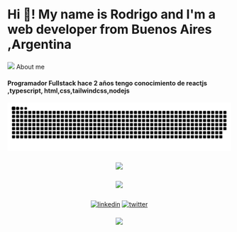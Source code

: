 <h1 align="left">Hi 👋! My name is Rodrigo and I'm a web developer from Buenos Aires ,Argentina</h1>

###
<picture><img src = "https://github.com/7oSkaaa/7oSkaaa/blob/main/Images/about_me.gif?raw=true" width = 50px></picture> About me
<h4 align="left"> Programador Fullstack hace 2 años tengo conocimiento de reactjs ,typescript, html,css,tailwindcss,nodejs</h4>

<!--- snake -->
<div align="center">
  <img  src="https://github.com/1999AZZAR/1999AZZAR/blob/readme/resources/img/grid-snake.svg"
       alt="snake" /></a>
</div>

###

<div align="center">
   <a href="https://skillicons.dev">
    <img src="https://skillicons.dev/icons?i=nestjs,ts,git,docker,css,js,mysql,nodejs,npm,prisma,react,sass,tailwind,vite," />
  </a>
</div>

###

<div align="center">
  <img height="250" src="https://media.giphy.com/media/krkrHAEodHgzP72rTI/giphy.gif"  />
</div>


###

<!--icons and links-->
<p align="center">
<a href="https://www.linkedin.com/in/rodrigo-martinez-duvivier-525066252/" target="blank"><img align="center" src="https://user-images.githubusercontent.com/88904952/234979284-68c11d7f-1acc-4f0c-ac78-044e1037d7b0.png" alt="linkedin" height="50" width="50" /></a>
<a href="https://x.com/Rodrigoduvivier" target="blank"><img align="center" src="https://user-images.githubusercontent.com/88904952/234980676-61bfb021-ecc8-48f7-88e6-34c1b06c4a58.png" alt="twitter" height="50" width="50" /></a>   
</p>

###

<div align="center">
  <img src="https://profile-counter.glitch.me/R/count.svg?"  />
</div>

###
